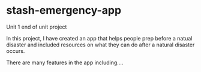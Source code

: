 # stash-emergency-app
Unit 1 end of unit project 

In this project, I have created an app that helps people prep before a natual disaster and included resources on what they can do after a natural disaster occurs. 

There are many features in the app including.... 
